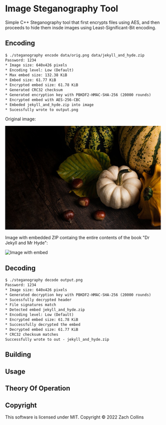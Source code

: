 # Image Steganography Tool

Simple C++ Steganography tool that first encrypts files using AES, and then proceeds to hide them 
insde images using Least-Significant-Bit encoding.

## Encoding

```
$ ./steganography encode data/orig.png data/jekyll_and_hyde.zip
Password: 1234
* Image size: 640x426 pixels
* Encoding level: Low (Default)
* Max embed size: 132.38 KiB
* Embed size: 61.77 KiB
* Encrypted embed size: 61.78 KiB
* Generated CRC32 checksum
* Generated encryption key with PBKDF2-HMAC-SHA-256 (20000 rounds)
* Encrypted embed with AES-256-CBC
* Embeded jekyll_and_hyde.zip into image
* Sucessfully wrote to output.png
```

Original image:

![Original image](/data/orig.png)

Image with embedded ZIP containg the entire contents of the book "Dr Jekyll and Mr Hyde":

![Image with embed](/data/out.png)

## Decoding

```
$ ./steganography decode output.png
Password: 1234
* Image size: 640x426 pixels
* Generated decryption key with PBKDF2-HMAC-SHA-256 (20000 rounds)
* Sucessfully decrypted header
* File signatures match
* Detected embed jekyll_and_hyde.zip
* Encoding level: Low (Default)
* Encrypted embed size: 61.78 KiB
* Successfully decrypted the embed
* Decrypted embed size: 61.77 KiB
* CRC32 checksum matches
Successfully wrote to out - jekyll_and_hyde.zip
```

## Building

## Usage

## Theory Of Operation

## Copyright

This software is licensed under MIT. Copyright © 2022 Zach Collins
